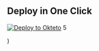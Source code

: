 
## Deploy in One Click

[![Deploy to Okteto](https://okteto.com/develop-okteto.svg)](https://cloud.okteto.com/deploy?repository=https://github.com/Leotr86/descarga7)
5

)

